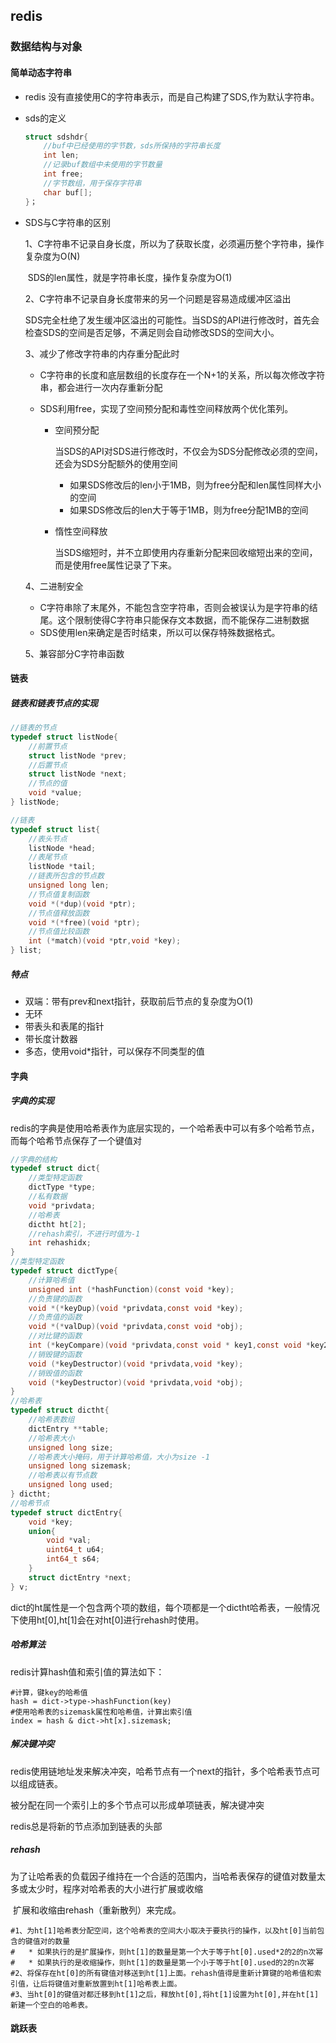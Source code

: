 ## redis

### 数据结构与对象

#### 简单动态字符串

+ redis 没有直接使用C的字符串表示，而是自己构建了SDS,作为默认字符串。

+ sds的定义

  ```c
  struct sdshdr{
      //buf中已经使用的字节数，sds所保持的字符串长度
      int len;
      //记录buf数组中未使用的字节数量
      int free;
      //字节数组，用于保存字符串
      char buf[];
  }；
  ```

+ SDS与C字符串的区别

  1、C字符串不记录自身长度，所以为了获取长度，必须遍历整个字符串，操作复杂度为O(N)

  ​      SDS的len属性，就是字符串长度，操作复杂度为O(1)

  2、C字符串不记录自身长度带来的另一个问题是容易造成缓冲区溢出

  ​	SDS完全杜绝了发生缓冲区溢出的可能性。当SDS的API进行修改时，首先会检查SDS的空间是否足够，不满足则会自动修改SDS的空间大小。

  3、减少了修改字符串的内存重分配此时

  + C字符串的长度和底层数组的长度存在一个N+1的关系，所以每次修改字符串，都会进行一次内存重新分配

  + SDS利用free，实现了空间预分配和毒性空间释放两个优化策列。

    + 空间预分配

      ​	当SDS的API对SDS进行修改时，不仅会为SDS分配修改必须的空间，还会为SDS分配额外的使用空间

      +  如果SDS修改后的len小于1MB，则为free分配和len属性同样大小的空间
      + 如果SDS修改后的len大于等于1MB，则为free分配1MB的空间 

    + 惰性空间释放

      ​	当SDS缩短时，并不立即使用内存重新分配来回收缩短出来的空间，而是使用free属性记录了下来。

  4、二进制安全

  + C字符串除了末尾外，不能包含空字符串，否则会被误认为是字符串的结尾。这个限制使得C字符串只能保存文本数据，而不能保存二进制数据
  + SDS使用len来确定是否时结束，所以可以保存特殊数据格式。

  5、兼容部分C字符串函数

####  链表

##### 链表和链表节点的实现

```c
//链表的节点
typedef struct listNode{
    //前置节点
    struct listNode *prev;
    //后置节点
    struct listNode *next;
    //节点的值
    void *value;
} listNode;

//链表
typedef struct list{
    //表头节点
    listNode *head;
    //表尾节点
    listNode *tail;
    //链表所包含的节点数
    unsigned long len;
    //节点值复制函数
    void *(*dup)(void *ptr);
    //节点值释放函数
    void *(*free)(void *ptr);
    //节点值比较函数
    int (*match)(void *ptr,void *key);
} list;
```

##### 特点

+ 双端：带有prev和next指针，获取前后节点的复杂度为O(1)
+ 无环
+ 带表头和表尾的指针
+ 带长度计数器
+ 多态，使用void*指针，可以保存不同类型的值

#### 字典

##### 字典的实现

redis的字典是使用哈希表作为底层实现的，一个哈希表中可以有多个哈希节点，而每个哈希节点保存了一个键值对

```c
//字典的结构
typedef struct dict{
    //类型特定函数
    dictType *type;
    //私有数据
    void *privdata;
    //哈希表
    dictht ht[2];
    //rehash索引，不进行时值为-1
    int rehashidx;
}
//类型特定函数
typedef struct dictType{
    //计算哈希值
    unsigned int (*hashFunction)(const void *key);
    //负责键的函数
    void *(*keyDup)(void *privdata,const void *key);
    //负责值的函数
    void *(*valDup)(void *privdata,const void *obj);
    //对比键的函数
    int (*keyCompare)(void *privdata,const void * key1,const void *key2);
    //销毁键的函数
    void (*keyDestructor)(void *privdata,void *key);
    //销毁值的函数
    void (*keyDestructor)(void *privdata,void *obj);
}
//哈希表
typedef struct dictht{
    //哈希表数组
    dictEntry **table;
    //哈希表大小
    unsigned long size;
    //哈希表大小掩码，用于计算哈希值，大小为size -1 
    unsigned long sizemask;
    //哈希表以有节点数
    unsigned long used;
} dictht;
//哈希节点
typedef struct dictEntry{
    void *key;
    union{
        void *val;
        uint64_t u64;
        int64_t s64;
    }
    struct dictEntry *next;
} v;
```

dict的ht属性是一个包含两个项的数组，每个项都是一个dictht哈希表，一般情况下使用ht[0],ht[1]会在对ht[0]进行rehash时使用。

##### 哈希算法

redis计算hash值和索引值的算法如下：

```shell
#计算，键key的哈希值
hash = dict->type->hashFunction(key)
#使用哈希表的sizemask属性和哈希值，计算出索引值
index = hash & dict->ht[x].sizemask;
```

##### 解决键冲突

redis使用链地址发来解决冲突，哈希节点有一个next的指针，多个哈希表节点可以组成链表。

被分配在同一个索引上的多个节点可以形成单项链表，解决键冲突

redis总是将新的节点添加到链表的头部

##### rehash

​	为了让哈希表的负载因子维持在一个合适的范围内，当哈希表保存的键值对数量太多或太少时，程序对哈希表的大小进行扩展或收缩

​	扩展和收缩由rehash（重新散列）来完成。

```shell
#1、为ht[1]哈希表分配空间，这个哈希表的空间大小取决于要执行的操作，以及ht[0]当前包含的键值对的数量
#	* 如果执行的是扩展操作，则ht[1]的数量是第一个大于等于ht[0].used*2的2的n次幂
#	* 如果执行的是收缩操作，则ht[1]的数量是第一个小于等于ht[0].used的2的n次幂
#2、将保存在ht[0]的所有键值对移送到ht[1]上面。rehash值得是重新计算键的哈希值和索引值，让后将键值对重新放置到ht[1]哈希表上面。
#3、当ht[0]的键值对都迁移到ht[1]之后，释放ht[0],将ht[1]设置为ht[0],并在ht[1]新建一个空白的哈希表。
```

#### 跳跃表



